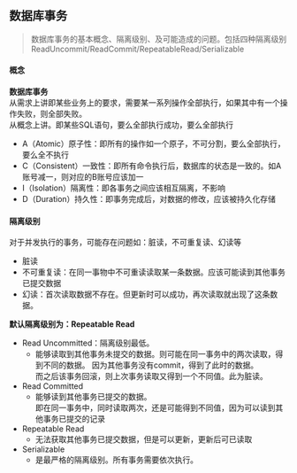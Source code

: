 <!--
https://ae01.alicdn.com/kf/H096aac2dd76541a4a00a405e6ed8d67eN.png
数据库
数据库事务
数据库事务的基本概念、隔离级别、及可能造成的问题。包括四种隔离级别ReadUncommit、ReadCommit、RepeatableRead、Serializable
从需求上讲即某些业务上的要求，需要某一系列操作全部执行，如果其中有一个操作失败，则全部失败。  从概念上讲。即某些SQL语句，要么全部执行成功，要么全部执行。* A（Atomic）原子性：即所有的操作如一个原子，不可分割，要么全部执行，要么全不执行
database
-->

## 数据库事务

> 数据库事务的基本概念、隔离级别、及可能造成的问题。包括四种隔离级别ReadUncommit/ReadCommit/RepeatableRead/Serializable

#### 概念
**数据库事务**  
从需求上讲即某些业务上的要求，需要某一系列操作全部执行，如果其中有一个操作失败，则全部失败。  
从概念上讲。即某些SQL语句，要么全部执行成功，要么全部执行

* A（Atomic）原子性：即所有的操作如一个原子，不可分割，要么全部执行，要么全不执行
* C（Consistent）一致性：即所有命令执行后，数据库的状态是一致的。如A账号减一，则对应的B账号应该加一
* I（Isolation）隔离性：即各事务之间应该相互隔离，不影响
* D（Duration）持久性：即事务完成后，对数据的修改，应该被持久化存储

#### 隔离级别
对于并发执行的事务，可能存在问题如：脏读，不可重复读、幻读等
* 脏读
* 不可重复读：在同一事物中不可重读读取某一条数据。应该可能读到其他事务已提交数据
* 幻读：首次读取数据不存在。但更新时可以成功，再次读取就出现了这条数据。

**默认隔离级别为：Repeatable Read**  
* Read Uncommitted：隔离级别最低。
    * 能够读取到其他事务未提交的数据。则可能在同一事务中的两次读取，得到不同的数据。
    因为其他事务没有commit，得到了此时的数据。  
    而之后该事务回滚，则上次事务读取又得到一个不同值。此为脏读。
* Read Committed
    * 能够读到其他事务已提交的数据。  
    即在同一事务中，同时读取两次，还是可能得到不同值，因为可以读到其他事务已提交的记录
* Repeatable Read
    * 无法获取其他事务已提交数据，但是可以更新，更新后可已读取
* Serializable
    * 是最严格的隔离级别。所有事务需要依次执行。
    
